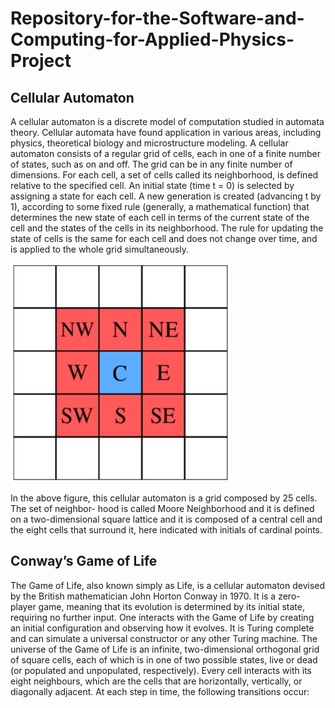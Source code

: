 # Repository-for-the-Software-and-Computing-for-Applied-Physics-Project

## Cellular Automaton
A cellular automaton is a discrete model of computation studied in automata theory. 
Cellular automata have found application in various areas, including physics, theoretical
biology and microstructure modeling.
A cellular automaton consists of a regular grid of cells, each in one of a finite number
of states, such as on and off. The grid can be in any finite number of dimensions.
For each cell, a set of cells called its neighborhood, is defined relative to the specified
cell. An initial state (time t = 0) is selected by assigning a state for each cell. A
new generation is created (advancing t by 1), according to some fixed rule (generally,
a mathematical function) that determines the new state of each cell in terms of the
current state of the cell and the states of the cells in its neighborhood. The
rule for updating the state of cells is the same for each cell and does not change over
time, and is applied to the whole grid simultaneously.

![config](./images/neighbors_image.jpg)

In the above figure, this cellular automaton is a grid composed by 25 cells. The set of neighbor-
hood is called Moore Neighborhood and it is defined on a two-dimensional square lattice
and it is composed of a central cell and the eight cells that surround it, here indicated
with initials of cardinal points.

 ## Conway’s Game of Life
The Game of Life, also known simply as Life, is a cellular automaton devised by the
British mathematician John Horton Conway in 1970. It is a zero-player game,
meaning that its evolution is determined by its initial state, requiring no further input.
One interacts with the Game of Life by creating an initial configuration and observing
how it evolves. It is Turing complete and can simulate a universal constructor or any
other Turing machine. The universe of the Game of Life is an infinite, two-dimensional
orthogonal grid of square cells, each of which is in one of two possible states, live or
dead (or populated and unpopulated, respectively). Every cell interacts with its eight
neighbours, which are the cells that are horizontally, vertically, or diagonally adjacent.
At each step in time, the following transitions occur:
 

